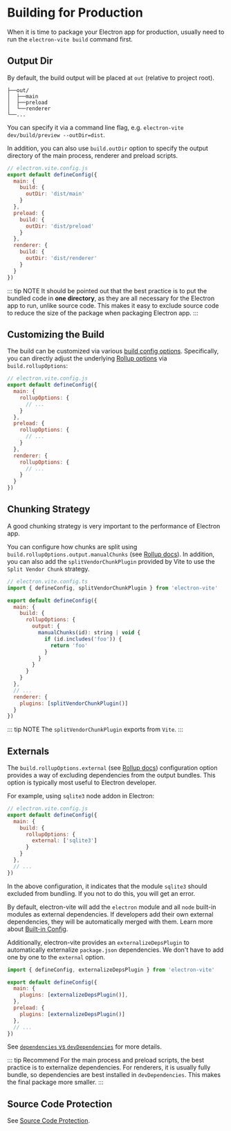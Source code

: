 # Building for Production

When it is time to package your Electron app for production, usually need to run the `electron-vite build` command first.

## Output Dir

By default, the build output will be placed at `out` (relative to project root).

```
├──out/
│  ├──main
│  ├──preload
│  └──renderer
└──...
```

You can specify it via a command line flag, e.g. `electron-vite dev/build/preview --outDir=dist`.

In addition, you can also use `build.outDir` option to specify the output directory of the main process, renderer and preload scripts.

```js
// electron.vite.config.js
export default defineConfig({
  main: {
    build: {
      outDir: 'dist/main'
    }
  },
  preload: {
    build: {
      outDir: 'dist/preload'
    }
  },
  renderer: {
    build: {
      outDir: 'dist/renderer'
    }
  }
})
```

::: tip NOTE
It should be pointed out that the best practice is to put the bundled code in **one directory**, as they are all necessary for the Electron app to run, unlike source code. This makes it easy to exclude source code to reduce the size of the package when packaging Electron app.
:::

## Customizing the Build

The build can be customized via various [build config options](https://vitejs.dev/config/build-options.html). Specifically, you can directly adjust the underlying [Rollup options](https://rollupjs.org/guide/en/#big-list-of-options) via `build.rollupOptions`:

```js
// electron.vite.config.js
export default defineConfig({
  main: {
    rollupOptions: {
      // ...
    }
  },
  preload: {
    rollupOptions: {
      // ...
    }
  },
  renderer: {
    rollupOptions: {
      // ...
    }
  }
})
```

## Chunking Strategy

A good chunking strategy is very important to the performance of Electron app.

You can configure how chunks are split using `build.rollupOptions.output.manualChunks` (see [Rollup docs](https://rollupjs.org/configuration-options/#output-manualchunks)). In addition, you can also add the `splitVendorChunkPlugin` provided by Vite to use the `Split Vendor Chunk` strategy.

```js
// electron.vite.config.ts
import { defineConfig, splitVendorChunkPlugin } from 'electron-vite'

export default defineConfig({
  main: {
    build: {
      rollupOptions: {
        output: {
          manualChunks(id): string | void {
            if (id.includes('foo')) {
              return 'foo'
            }
          }
        }
      }
    }
  },
  // ...
  renderer: {
    plugins: [splitVendorChunkPlugin()]
  }
})
```

::: tip NOTE
The `splitVendorChunkPlugin` exports from `Vite`.
:::

## Externals

The `build.rollupOptions.external` (see [Rollup docs](https://rollupjs.org/configuration-options/#external)) configuration option provides a way of excluding dependencies from the output bundles. This option is typically most useful to Electron developer.

For example, using `sqlite3` node addon in Electron:

```js
// electron.vite.config.js
export default defineConfig({
  main: {
    build: {
      rollupOptions: {
        external: ['sqlite3']
      }
    }
  },
  // ...
})
```

In the above configuration, it indicates that the module `sqlite3` should excluded from bundling. If you not to do this, you will get an error.

By default, electron-vite will add the `electron` module and all `node` built-in modules as external dependencies. If developers add their own external dependencies, they will be automatically merged with them. Learn more about [Built-in Config](/config/#built-in-config).

Additionally, electron-vite provides an `externalizeDepsPlugin` to automatically externalize `package.json` dependencies. We don't have to add one by one to the `external` option.

```js
import { defineConfig, externalizeDepsPlugin } from 'electron-vite'

export default defineConfig({
  main: {
    plugins: [externalizeDepsPlugin()],
  },
  preload: {
    plugins: [externalizeDepsPlugin()]
  },
  // ...
})
```

See [`dependencies` vs `devDependencies`](/guide/dev#dependencies-vs-devdependencies) for more details.

::: tip Recommend
For the main process and preload scripts, the best practice is to externalize dependencies. For renderers, it is usually fully bundle, so dependencies are best installed in `devDependencies`. This makes the final package more smaller.
:::

## Source Code Protection

See [Source Code Protection](/guide/source-code-protection).
